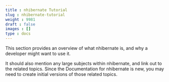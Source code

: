 ```yaml
---
title : nhibernate Tutorial
slug : nhibernate-tutorial
weight : 9981
draft : false
images : []
type : docs
---
```


This section provides an overview of what nhibernate is, and why a developer might want to use it.

It should also mention any large subjects within nhibernate, and link out to the related topics.  Since the Documentation for nhibernate is new, you may need to create initial versions of those related topics.

